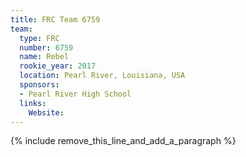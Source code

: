 ```yaml
---
title: FRC Team 6759
team:
  type: FRC
  number: 6759
  name: Rebel
  rookie_year: 2017
  location: Pearl River, Louisiana, USA
  sponsors:
  - Pearl River High School
  links:
    Website:
---
```


{% include remove_this_line_and_add_a_paragraph %}